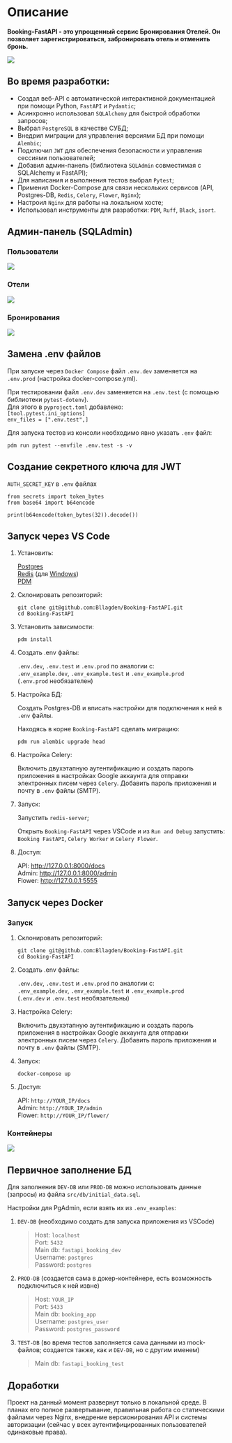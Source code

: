# Описание
**Booking-FastAPI - это упрощенный сервис Бронирования Отелей. Он позволяет зарегистрироваться, забронировать отель и отменить бронь.**

![](documentation_images/docs_base.png)

## Во время разработки:
-	Создал веб-API с автоматической интерактивной документацией при помощи Python, `FastAPI` и `Pydantic`;
-	Асинхронно использовал `SQLAlchemy` для быстрой обработки запросов;
-	Выбрал `PostgreSQL` в качестве СУБД;
-	Внедрил миграции для управления версиями БД при помощи `Alembic`;
-	Подключил `JWT` для обеспечения безопасности и управления сессиями пользователей;
-	Добавил админ-панель (библиотека `SQLAdmin` совместимая с SQLAlchemy и FastAPI);
-	Для написания и выполнения тестов выбрал `Pytest`;
-	Применил Docker-Compose для связи нескольких сервисов (API, Postgres-DB, `Redis`, `Celery`, `Flower`, `Nginx`);
-	Настроил `Nginx` для работы на локальном хосте;
-	Использовал инструменты для разработки: `PDM`, `Ruff`, `Black`, `isort`.

## Админ-панель (SQLAdmin)

### Пользователи
![](documentation_images/admin_1_users.png)

### Отели
![](documentation_images/admin_2_hotels.png)

### Бронирования
![](documentation_images/admin_3_bookings.png)

## Замена .env файлов
При запуске через `Docker Compose` файл `.env.dev` заменяется на `.env.prod` (настройка docker-compose.yml).

При тестировании файл `.env.dev` заменяется на `.env.test` (с помощью библиотеки `pytest-dotenv`).
<br />
Для этого в `pyproject.toml` добавлено:
<br />
`[tool.pytest.ini_options]`
<br />
`env_files = [".env.test",]`

Для запуска тестов из консоли необходимо явно указать `.env` файл:
```
pdm run pytest --envfile .env.test -s -v
```


## Создание секретного ключа для JWT
`AUTH_SECRET_KEY` в `.env` файлах 
```
from secrets import token_bytes
from base64 import b64encode

print(b64encode(token_bytes(32)).decode())
```


## Запуск через VS Code
1) Установить:

    [Postgres](https://www.postgresql.org/)
    <br />
    [Redis](https://redis.io/)
    (для [Windows](https://github.com/tporadowski/redis/releases/))
    <br />
    [PDM](https://pdm-project.org/latest/)

2) Склонировать репозиторий:
    ```
    git clone git@github.com:Bllagden/Booking-FastAPI.git
    cd Booking-FastAPI
    ```

3) Установить зависимости:
    ```
    pdm install
    ```

4) Создать .env файлы:
    
    `.env.dev`, `.env.test` и `.env.prod` по аналогии с:
    <br />
    `.env_example.dev`, `.env_example.test` и `.env_example.prod`
    <br />
    (`.env.prod` необязателен)

5) Настройка БД:
    
    Создать Postgres-DB и вписать настройки для подключения к ней в `.env` файлы.
    
    Находясь в корне `Booking-FastAPI` сделать миграцию:
    <br />
    ```
    pdm run alembic upgrade head
    ```

6) Настройка Celery:

    Включить двухэтапную аутентификацию и создать пароль приложения в настройках Google аккаунта для отправки электронных писем через `Celery`. Добавить пароль приложения и почту в `.env` файлы (SMTP).
    
7) Запуск:
    
    Запустить `redis-server`;
    
    Открыть `Booking-FastAPI` через VSCode и из `Run and Debug` запустить:
    <br />
    `Booking FastAPI`, `Celery Worker` и `Celery Flower`.

8) Доступ:
    
    API: http://127.0.0.1:8000/docs
    <br />
    Admin: http://127.0.0.1:8000/admin
    <br />
    Flower: http://127.0.0.1:5555


## Запуск через Docker
### Запуск
1) Склонировать репозиторий:
    ```
    git clone git@github.com:Bllagden/Booking-FastAPI.git
    cd Booking-FastAPI
    ```

2) Создать .env файлы:
    
    `.env.dev`, `.env.test` и `.env.prod` по аналогии с:
    <br />
    `.env_example.dev`, `.env_example.test` и `.env_example.prod`
    <br />
    (`.env.dev` и `.env.test` необязательны)
    
3) Настройка Celery:

    Включить двухэтапную аутентификацию и создать пароль приложения в настройках Google аккаунта для отправки электронных писем через `Celery`. Добавить пароль приложения и почту в `.env` файлы (SMTP).
    
4) Запуск:
    ```
    docker-compose up
    ```

5) Доступ:
    
    API: `http://YOUR_IP/docs`
    <br />
    Admin: `http://YOUR_IP/admin`
    <br />
    Flower: `http://YOUR_IP/flower/`

### Контейнеры
![](documentation_images/docker.png)

## Первичное заполнение БД
Для заполнения `DEV-DB` или `PROD-DB` можно использовать данные (запросы) из файла `src/db/initial_data.sql`.

Настройки для PgAdmin, если взять их из `.env_examples`:

1) `DEV-DB` (необходимо создать для запуска приложения из VSCode)
    >Host: `localhost`
    ><br />
    >Port: `5432`
    ><br />
    >Main db: `fastapi_booking_dev`
    ><br />
    >Username: `postgres`
    ><br />
    >Password: `postgres`

2) `PROD-DB` (создается сама в докер-контейнере, есть возможность подключиться к ней извне)
    >Host: `YOUR_IP`
    ><br />
    >Port: `5433`
    ><br />
    >Main db: `booking_app`
    ><br />
    >Username: `postgres_user`
    ><br />
    >Password: `postgres_password`

3) `TEST-DB` (во время тестов заполняется сама данными из mock-файлов; создается также, как и `DEV-DB`, но с другим именем)
    >Main db: `fastapi_booking_test`


## Доработки
Проект на данный момент развернут только в локальной среде. В планах его полное развертывание, правильная работа со статическими файлами через Nginx, внедрение версионирования API и системы авторизации (сейчас у всех аутентифицированных пользователей одинаковые права).